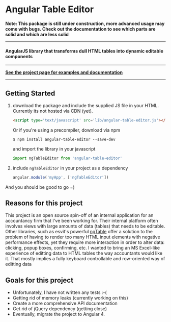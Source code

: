 # Angular Table Editor 

**Note: This package is still under construction, more advanced usage may come with bugs. Check out the documentation to see which parts are solid and which are less solid**

---
#### AngularJS library that transforms dull HTML tables into dynamic editable components
---
**[See the project page for examples and documentation](https://maurei.github.io/angular-table-editor/)**

---

## Getting Started

1. download the package and include the supplied JS file in your HTML. Currently its not hosted via CDN (yet).

    ```html
    <script type='text/javascript' src='lib/angular-table-editor.js'></script>
    ```

    Or if you're using a precompiler, download via npm
    ```
    $ npm install angular-table-editor --save-dev
    ```

    and import the library in your javascript

    ```js
    import ngTableEditor from 'angular-table-editor'
    ```


2. include  `ngTableEditor` in your project as a dependency

    ```js
    angular.module('myApp', ['ngTableEditor'])
    ```


And you should be good to go =)


## Reasons for this project
This project is an open source spin-off of an internal application for an accountancy firm that I've been working for. Their internal platform often involves views with large amounts of data (tables) that needs to be editable. Other libraries, such as esvit's powerful [ngTable](http://ng-table.com/#/editing/demo-inline) offer a solution to the problem of having to render too many HTML input elements with negative performance effects, yet they require more interaction in order to alter data: clicking, popup boxes, confirming, etc. I wanted to bring an MS Excel-like experience of editting data to HTML tables the way accountants would like it. That mostly implies a fully keyboard controllable and row-oriented way of editting data

## Goals for this project
* Unfortunately, I have not written any tests :-(
* Getting rid of memory leaks (currently working on this)
* Create a more comprehensive API documentation
* Get rid of jQuery dependency (getting close)
* Eventually, migrate the project to Angular 4.

